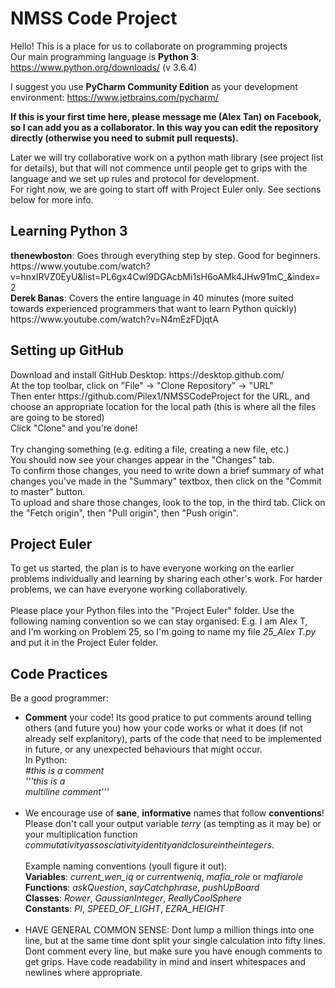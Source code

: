 <h1>NMSS Code Project</h1>

Hello! This is a place for us to collaborate on programming projects<br/>
Our main programming language is <b>Python 3</b>: https://www.python.org/downloads/ (v 3.6.4)<br/>

I suggest you use <b>PyCharm Community Edition</b> as your development environment: https://www.jetbrains.com/pycharm/<br/>

<b>If this is your first time here, please message me (Alex Tan) on Facebook, so I can add you as a collaborator. In this way you can edit the repository directly (otherwise you need to submit pull requests).</b><br/>

Later we will try collaborative work on a python math library (see project list for details), but that will not commence until people get to grips with the language and we set up rules and protocol for development.<br/>
For right now, we are going to start off with Project Euler only. See sections below for more info.
<h2>Learning Python 3</h2>
<b>thenewboston</b>:
Goes through everything step by step. Good for beginners.
https://www.youtube.com/watch?v=hnxIRVZ0EyU&list=PL6gx4Cwl9DGAcbMi1sH6oAMk4JHw91mC_&index=2
<br>
<b>Derek Banas</b>:
Covers the entire language in 40 minutes (more suited towards experienced programmers that want to learn Python quickly)
https://www.youtube.com/watch?v=N4mEzFDjqtA

<h2>Setting up GitHub</h2>
Download and install GitHub Desktop:
https://desktop.github.com/<br/>
At the top toolbar, click on "File" -> "Clone Repository" -> "URL"<br/>
Then enter https://github.com/Pilex1/NMSSCodeProject for the URL, and choose an appropriate location for the local path (this is where all the files are going to be stored)<br/>
Click "Clone" and you're done!<br/>
<br/>
Try changing something (e.g. editing a file, creating a new file, etc.)<br/>
You should now see your changes appear in the "Changes" tab.<br/>
To confirm those changes, you need to write down a brief summary of what changes you've made in the "Summary" textbox, then click on the "Commit to master" button.<br/>
To upload and share those changes, look to the top, in the third tab. Click on the "Fetch origin", then "Pull origin", then "Push origin".

<h2>Project Euler</h2>
To get us started, the plan is to have everyone working on the earlier problems individually and learning by sharing each other's work. For harder problems, we can have everyone working collaboratively.<br/><br/>
Please place your Python files into the "Project Euler" folder.
Use the following naming convention so we can stay organised:
E.g. I am Alex T, and I'm working on Problem 25, so I'm going to name my file <i>25_Alex T.py</i> and put it in the Project Euler folder.
<h2>Code Practices</h2>
Be a good programmer:
<ul>
<li><b>Comment</b> your code! Its good pratice to put comments around telling others (and future you) how your code works or what it does (if not already self explanitory), parts of the code that need to be implemented in future, or any unexpected behaviours that might occur.
</br>In Python:</br>
<i>#this is a comment</i></br>
<i>'''this is a </br>
multiline comment'''</i></br></br>
</li>
<li>We encourage use of <b>sane</b>, <b>informative</b> names that follow <b>conventions</b>! Please don't call your output variable <i>terry</i> (as tempting as it may be) or your multiplication function <i>commutativityassosciativityidentityandclosureintheintegers</i>. </br></br>
Example naming conventions (youll figure it out):</br>
<b>Variables</b>: <i>current_wen_iq</i> or <i>currentweniq</i>, <i>mafia_role</i> or <i>mafiarole</i></br>
<b>Functions</b>: <i>askQuestion</i>, <i>sayCatchphrase</i>, <i>pushUpBoard</i></br>
<b>Classes</b>: <i>Rower</i>, <i>GaussianInteger</i>, <i>ReallyCoolSphere</i></br>
<b>Constants</b>: <i>PI</i>, <i>SPEED_OF_LIGHT</i>, <i>EZRA_HEIGHT</i></br></br>
</li>
<li>HAVE GENERAL COMMON SENSE: Dont lump a million things into one line, but at the same time dont split your single calculation into fifty lines. Dont comment every line, but make sure you have enough comments to get grips. Have code readability in mind and insert whitespaces and newlines where appropriate.</li>
</ul>
